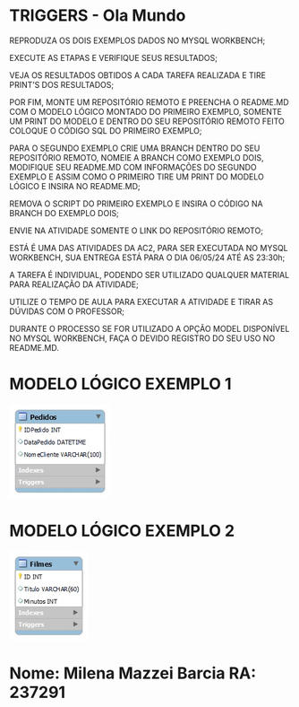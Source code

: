 # TRIGGERS - Ola Mundo

REPRODUZA OS DOIS EXEMPLOS DADOS NO MYSQL WORKBENCH;

EXECUTE AS ETAPAS E VERIFIQUE SEUS RESULTADOS;

VEJA OS RESULTADOS OBTIDOS A CADA TAREFA REALIZADA E TIRE PRINT’S DOS RESULTADOS;

POR FIM, MONTE UM REPOSITÓRIO REMOTO E PREENCHA O README.MD COM O MODELO LÓGICO MONTADO DO PRIMEIRO EXEMPLO, SOMENTE UM PRINT DO MODELO E DENTRO DO SEU REPOSITÓRIO REMOTO FEITO COLOQUE O CÓDIGO SQL DO PRIMEIRO EXEMPLO;

PARA O SEGUNDO EXEMPLO CRIE UMA BRANCH DENTRO DO SEU REPOSITÓRIO REMOTO, NOMEIE A BRANCH COMO EXEMPLO DOIS, MODIFIQUE SEU README.MD COM INFORMAÇÕES DO SEGUNDO EXEMPLO E ASSIM COMO O PRIMEIRO TIRE UM PRINT DO MODELO LÓGICO E INSIRA NO README.MD;

REMOVA O SCRIPT DO PRIMEIRO EXEMPLO E INSIRA O CÓDIGO NA BRANCH DO EXEMPLO DOIS;

ENVIE NA ATIVIDADE SOMENTE O LINK DO REPOSITÓRIO REMOTO;

ESTÁ É UMA DAS ATIVIDADES DA AC2, PARA SER EXECUTADA NO MYSQL WORKBENCH, SUA ENTREGA ESTÁ PARA O DIA 06/05/24 ATÉ AS 23:30h;

A TAREFA É INDIVIDUAL, PODENDO SER UTILIZADO QUALQUER MATERIAL PARA REALIZAÇÃO DA ATIVIDADE;

UTILIZE O TEMPO DE AULA PARA EXECUTAR A ATIVIDADE E TIRAR AS DÚVIDAS COM O PROFESSOR;

DURANTE O PROCESSO SE FOR UTILIZADO A OPÇÃO MODEL DISPONÍVEL NO MYSQL WORKBENCH, FAÇA O DEVIDO REGISTRO DO SEU USO NO README.MD.


# MODELO LÓGICO EXEMPLO 1 

![Screenshot of a comment on a GitHub issue showing an image, added in the Markdown, of an Octocat smiling and raising a tentacle.](https://github.com/milenabarcia/TRIGGERS/blob/main/TRIGGERSex1ERR.jpg?raw=true)

# MODELO LÓGICO EXEMPLO 2 

![Screenshot of a comment on a GitHub issue showing an image, added in the Markdown, of an Octocat smiling and raising a tentacle.](https://github.com/milenabarcia/TRIGGERS/blob/main/TRIGGERSex2.jpg?raw=true)

# Nome: Milena Mazzei Barcia RA: 237291
